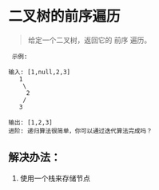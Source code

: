 # 二叉树的前序遍历

> 给定一个二叉树，返回它的 前序 遍历。

```
 示例:

输入: [1,null,2,3]
   1
    \
     2
    /
   3

输出: [1,2,3]
进阶: 递归算法很简单，你可以通过迭代算法完成吗？
```


## 解决办法：
1. 使用一个栈来存储节点
